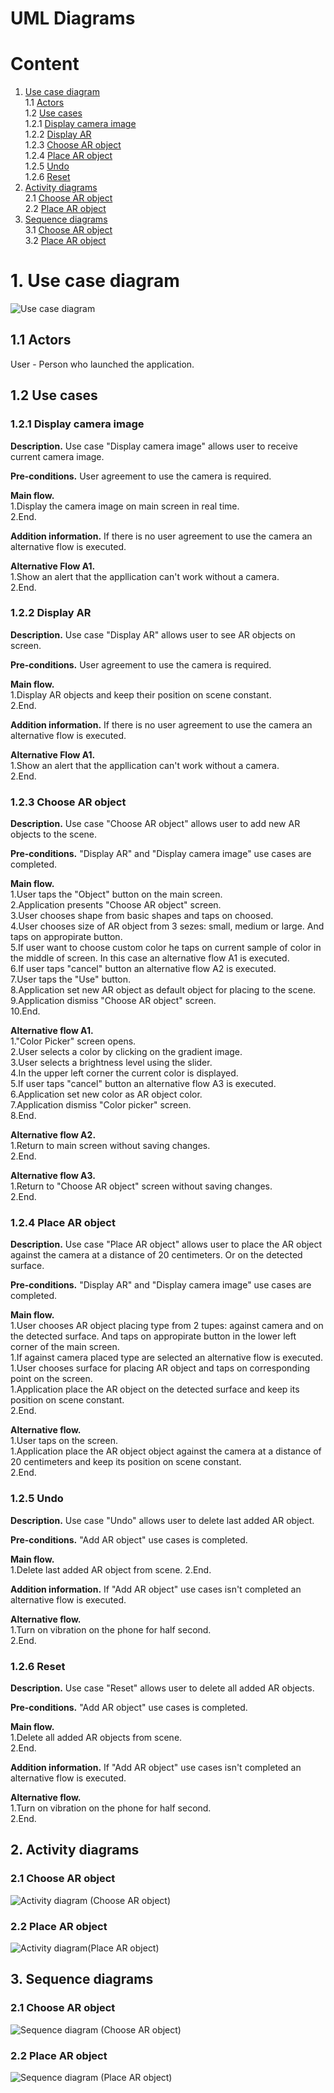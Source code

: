 # UML Diagrams

# Content
1. [Use case diagram](#use_case_diagram)  
   1.1 [Actors](#actors)  
   1.2 [Use cases](#use_cases)  
   1.2.1 [Display camera image](#display_camera_image)  
   1.2.2 [Display AR](#display_ar)  
   1.2.3 [Choose AR object](#choose_ar_object)  
   1.2.4 [Place AR object](#place_ar_object)  
   1.2.5 [Undo](#undo)  
   1.2.6 [Reset](#reset)  
2. [Activity diagrams](#activities_diagrams)  
   2.1 [Choose AR object](#choose_ar_object_activity)  
   2.2 [Place AR object](#place_ar_object_activity)  
3. [Sequence diagrams](#sequence_diagrams)  
   3.1 [Choose AR object](#choose_ar_object_sequence)  
   3.2 [Place AR object](#place_ar_object_sequence)  

<a name="use_case_diagram"/>

# 1. Use case diagram
![Use case diagram](../Images/Diagrams/Use_case_diagram.png)  

<a name="actors"/>

## 1.1 Actors
User - Person who launched the application.

<a name="use_cases"/>

## 1.2 Use cases

<a name ="display_camera_image"/>

### 1.2.1 Display camera image
**Description.** Use case "Display camera image" allows user to receive current camera image.

**Pre-conditions.**
User agreement to use the camera is required.

**Main flow.**  
1.Display the camera image on main screen in real time.  
2.End.

**Addition information.** If there is no user agreement to use the camera an alternative flow is executed.

**Alternative Flow А1.**  
1.Show an alert that the appllication can't work without a camera.  
2.End.

<a name ="display_ar"/>

### 1.2.2 Display AR
**Description.** Use case "Display AR" allows user to see AR objects on screen.

**Pre-conditions.**
User agreement to use the camera is required.

**Main flow.**  
1.Display AR objects and keep their position on scene constant.  
2.End.

**Addition information.** If there is no user agreement to use the camera an alternative flow is executed.

**Alternative Flow А1.**  
1.Show an alert that the appllication can't work without a camera.  
2.End.

<a name ="choose_ar_object"/>

### 1.2.3 Choose AR object
**Description.** Use case "Choose AR object" allows user to add new AR objects to the scene.

**Pre-conditions.**
"Display AR" and "Display camera image" use cases are completed.

**Main flow.**  
1.User taps the "Object" button on the main screen.  
2.Application presents "Choose AR object" screen.  
3.User chooses shape from basic shapes and taps on choosed.  
4.User chooses size of AR object from 3 sezes: small, medium or large. And taps on appropirate button.  
5.If user want to choose custom color he taps on current sample of color in the middle of screen. In this case an alternative flow A1 is executed.  
6.If user taps "cancel" button an alternative flow A2 is executed.  
7.User taps the "Use" button.  
8.Application set new AR object as default object for placing to the scene.  
9.Application dismiss "Choose AR object" screen.  
10.End.

**Alternative flow A1.**  
1."Color Picker" screen opens.  
2.User selects a color by clicking on the gradient image.  
3.User selects a brightness level using the slider.  
4.In the upper left corner the current color is displayed.  
5.If user taps "cancel" button an alternative flow A3 is executed.  
6.Application set new color as AR object color.  
7.Application dismiss "Color picker" screen.  
8.End.

**Alternative flow A2.**  
1.Return to main screen without saving changes.  
2.End.

**Alternative flow A3.**  
1.Return to "Choose AR object" screen without saving changes.  
2.End.

<a name ="place_ar_object"/>

### 1.2.4 Place AR object
**Description.** Use case "Place AR object" allows user to place the AR object against the camera at a distance of 20 centimeters. Or on the detected surface.

**Pre-conditions.**
"Display AR" and "Display camera image" use cases are completed.

**Main flow.**  
1.User chooses AR object placing type from 2 tupes: against camera and on the detected surface. And taps on appropirate button in the lower left corner of the main screen.  
1.If against camera placed type are selected an alternative flow is executed.    
1.User chooses surface for placing AR object and taps on corresponding point on the screen.  
1.Application place the AR object on the detected surface and keep its position on scene constant.  
2.End.

**Alternative flow.**  
1.User taps on the screen.  
1.Application place the AR object object against the camera at a distance of 20 centimeters and keep its position on scene constant.  
2.End.

<a name ="undo"/>

### 1.2.5 Undo
**Description.** Use case "Undo" allows user to delete last added AR object.

**Pre-conditions.**
"Add AR object" use cases is completed.

**Main flow.**  
1.Delete last added AR object from scene. 
2.End.

**Addition information.** If "Add AR object" use cases isn't completed an alternative flow is executed.

**Alternative flow.**  
1.Turn on vibration on the phone for half second.  
2.End.

<a name ="reset"/>

### 1.2.6 Reset
**Description.** Use case "Reset" allows user to delete all added AR objects.

**Pre-conditions.**
"Add AR object" use cases is completed.

**Main flow.**  
1.Delete all added AR objects from scene.  
2.End.

**Addition information.** If "Add AR object" use cases isn't completed an alternative flow is executed.

**Alternative flow.**  
1.Turn on vibration on the phone for half second.  
2.End.

<a name = "activities_diagrams"/>

## 2. Activity diagrams

<a name = "choose_ar_object_activity"/>

### 2.1 Choose AR object

![Activity diagram (Choose AR object)](../Images/Diagrams/Choose_AR_object_activity_diagram.png)  

<a name = "place_ar_object_activity"/>

### 2.2 Place AR object

![Activity diagram(Place AR object)](../Images/Diagrams/Place_AR_object_activity_diagram.png)  

<a name = "sequence_diagrams"/>

## 3. Sequence diagrams

<a name = "choose_ar_object_sequence"/>

### 2.1 Choose AR object

![Sequence diagram (Choose AR object)](../Images/Diagrams/Choose_AR_object_sequence_diagram.png)  

<a name = "place_ar_object_sequence"/>

### 2.2 Place AR object

![Sequence diagram (Place AR object)](../Images/Diagrams/Place_AR_object_sequence_diagram.png)  




